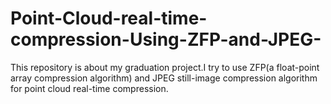 # Point-Cloud-real-time-compression-Using-ZFP-and-JPEG-
This repository is about my graduation project.I try to use ZFP(a float-point array compression algorithm) and JPEG still-image compression algorithm for point cloud real-time compression.
